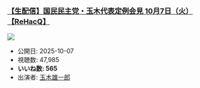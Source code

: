 ### [【生配信】国民民主党・玉木代表定例会見 10月7日（火）【ReHacQ】](https://www.youtube.com/watch?v=u2NKebLdq1c)
[![](https://img.youtube.com/vi/u2NKebLdq1c/sddefault.jpg)](https://www.youtube.com/watch?v=u2NKebLdq1c)
-   公開日: 2025-10-07
-   視聴数: 47,985
-   **いいね数: 565**
-   出演者: [玉木雄一郎](/rehacq_fan/people/玉木雄一郎 "wikilink")
